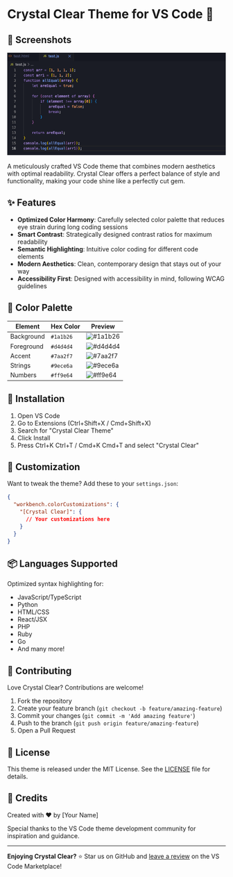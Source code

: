 # Crystal Clear Theme for VS Code 🔮

## 📸 Screenshots
![JavaScript Example](media/javascript.png)

A meticulously crafted VS Code theme that combines modern aesthetics with optimal readability. Crystal Clear offers a perfect balance of style and functionality, making your code shine like a perfectly cut gem.

## ✨ Features

- **Optimized Color Harmony**: Carefully selected color palette that reduces eye strain during long coding sessions
- **Smart Contrast**: Strategically designed contrast ratios for maximum readability
- **Semantic Highlighting**: Intuitive color coding for different code elements
- **Modern Aesthetics**: Clean, contemporary design that stays out of your way
- **Accessibility First**: Designed with accessibility in mind, following WCAG guidelines





## 🎨 Color Palette

| Element | Hex Color | Preview |
|---------|-----------|---------|
| Background | `#1a1b26` | ![#1a1b26](https://via.placeholder.com/15/1a1b26/1a1b26.png) |
| Foreground | `#d4d4d4` | ![#d4d4d4](https://via.placeholder.com/15/d4d4d4/d4d4d4.png) |
| Accent | `#7aa2f7` | ![#7aa2f7](https://via.placeholder.com/15/7aa2f7/7aa2f7.png) |
| Strings | `#9ece6a` | ![#9ece6a](https://via.placeholder.com/15/9ece6a/9ece6a.png) |
| Numbers | `#ff9e64` | ![#ff9e64](https://via.placeholder.com/15/ff9e64/ff9e64.png) |

## 🚀 Installation

1. Open VS Code
2. Go to Extensions (Ctrl+Shift+X / Cmd+Shift+X)
3. Search for "Crystal Clear Theme"
4. Click Install
5. Press Ctrl+K Ctrl+T / Cmd+K Cmd+T and select "Crystal Clear"

## 🔧 Customization

Want to tweak the theme? Add these to your `settings.json`:

```json
{
  "workbench.colorCustomizations": {
    "[Crystal Clear]": {
      // Your customizations here
    }
  }
}
```

## 📦 Languages Supported

Optimized syntax highlighting for:
- JavaScript/TypeScript
- Python
- HTML/CSS
- React/JSX
- PHP
- Ruby
- Go
- And many more!

## 🤝 Contributing

Love Crystal Clear? Contributions are welcome!

1. Fork the repository
2. Create your feature branch (`git checkout -b feature/amazing-feature`)
3. Commit your changes (`git commit -m 'Add amazing feature'`)
4. Push to the branch (`git push origin feature/amazing-feature`)
5. Open a Pull Request

## 📝 License

This theme is released under the MIT License. See the [LICENSE](LICENSE) file for details.

## 🙌 Credits

Created with ❤️ by [Your Name]

Special thanks to the VS Code theme development community for inspiration and guidance.

---

**Enjoying Crystal Clear?** ⭐ Star us on GitHub and [leave a review](https://marketplace.visualstudio.com/items?itemName=Shellomo.crystal-clear-theme) on the VS Code Marketplace!